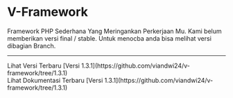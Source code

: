 # V-Framework
Framework PHP Sederhana Yang Meringankan Perkerjaan Mu.
Kami belum memberikan versi final / stable. Untuk menocba anda bisa melihat versi dibagian Branch.
<hr>
Lihat Versi Terbaru [Versi 1.3.1](https://github.com/viandwi24/v-framework/tree/1.3.1)
<br>
Lihat Dokumentasi Terbaru [Versi 1.3.1](https://github.com/viandwi24/v-framework/tree/1.3.1)
